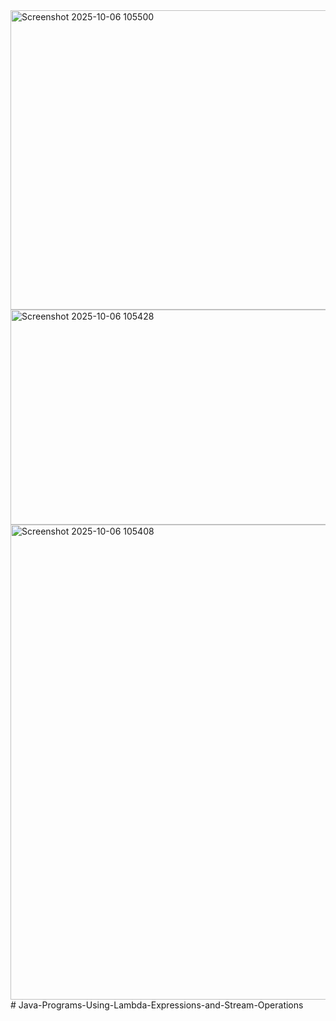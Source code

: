<img width="1330" height="479" alt="Screenshot 2025-10-06 105500" src="https://github.com/user-attachments/assets/fb282a24-3992-4ffa-974a-16bb21a2fea4" />
<img width="879" height="344" alt="Screenshot 2025-10-06 105428" src="https://github.com/user-attachments/assets/2d15d06c-cc0b-488f-a4e9-a4f8d625a2ab" />
<img width="1197" height="760" alt="Screenshot 2025-10-06 105408" src="https://github.com/user-attachments/assets/7fe52100-9648-4426-821f-c75974b1c91e" />
# Java-Programs-Using-Lambda-Expressions-and-Stream-Operations
